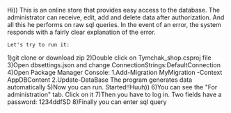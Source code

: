 Hi)) This is an online store that provides easy access to the database. The administrator can receive, edit, add and delete data after authorization. And all this he performs on raw sql queries. In the event of an error, the system responds with a fairly clear explanation of the error.

```Let's try to run it:```

1)git clone or download zip
2)Double click on Tymchak_shop.csproj file
3)Open dbsettings.json and change ConnectionStrings:DefaultConnection
4)Open Package Manager Console:
  1.Add-Migration MyMigration -Context AppDBContent
  2.Update-DataBase
The program generates data automatically
5)Now you can run. Started!!Huuh))
6)You can see the "For administration" tab. Click on it
7)Then you have to log in. Two fields have a password: 1234ddfSD
8)Finally you can enter sql query

  
